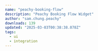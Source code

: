 ```yaml
---
name: "peachy-booking-flow"
description: "Peachy Booking Flow Widget"
author: "sam.chung.peachy"
downloads: 139
updated: "2025-03-03T00:38:38.078Z"
tags: 
  - ui
  - integration
---
```

